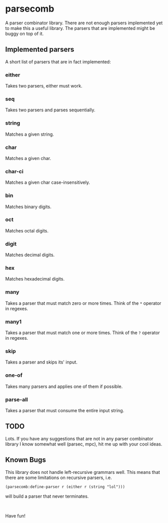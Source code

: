 # parsecomb

A parser combinator library. There are not enough parsers implemented yet
to make this a useful library. The parsers that are implemented might be
buggy on top of it.

## Implemented parsers

A short list of parsers that are in fact implemented:

### either

Takes two parsers, either must work.

### seq

Takes two parsers and parses sequentially.

### string

Matches a given string.

### char

Matches a given char.

### char-ci

Matches a given char case-insensitively.

### bin

Matches binary digits.

### oct

Matches octal digits.

### digit

Matches decimal digits.

### hex

Matches hexadecimal digits.

### many

Takes a parser that must match zero or more times. Think of the `*` operator in regexes.

### many1

Takes a parser that must match one or more times. Think of the `?` operator in regexes.

### skip

Takes a parser and skips its' input.

### one-of

Takes many parsers and applies one of them if possible.

### parse-all

Takes a parser that must consume the entire input string.

## TODO

Lots. If you have any suggestions that are not in any parser combinator library
I know somewhat well (parsec, mpc), hit me up with your cool ideas.

## Known Bugs

This library does not handle left-recursive grammars well. This means that there
are some limitations on recursive parsers, i.e.

```
(parsecomb:define-parser r (either r (string "lol")))
```

will build a parser that never terminates.

<br/>

Have fun!

